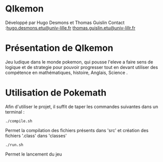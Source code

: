 QIkemon
===========

Développé par Hugo Desmons et Thomas Guislin
Contact :hugo.desmons.etu@univ-lille.fr
         thomas.guislin.etu@univ-lillr.fr

# Présentation de QIkemon

Jeu ludique dans le monde pokemon, qui pousse l'eleve a faire sens de logique et de strategie pour pouvoir progresser tout en devant utiliser des compétence en mathématiques, histoire, Anglais, Science .



# Utilisation de Pokemath

Afin d'utiliser le projet, il suffit de taper les commandes suivantes dans un terminal :

```
./compile.sh
```
Permet la compilation des fichiers présents dans 'src' et création des fichiers '.class' dans 'classes'

```
./run.sh
```
Permet le lancement du jeu
